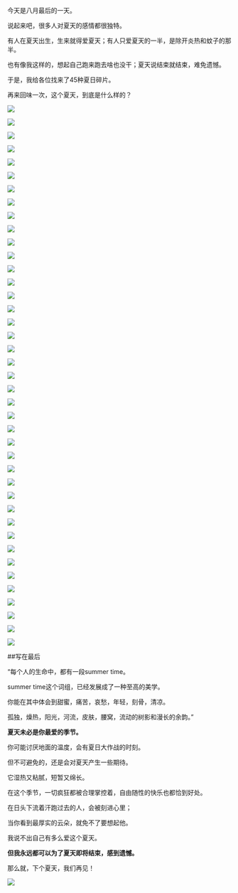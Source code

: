 今天是八月最后的一天。

说起来吧，很多人对夏天的感情都很独特。

有人在夏天出生，生来就得爱夏天；有人只爱夏天的一半，是除开炎热和蚊子的那半。

也有像我这样的，想起自己跑来跑去啥也没干；夏天说结束就结束，难免遗憾。

于是，我给各位找来了45种夏日碎片。

再来回味一次，这个夏天，到底是什么样的？

![](https://upload-images.jianshu.io/upload_images/6943526-9e23044e8e08a189?imageMogr2/auto-orient/strip%7CimageView2/2/w/1240)

![](https://upload-images.jianshu.io/upload_images/6943526-76356e66755968b0?imageMogr2/auto-orient/strip%7CimageView2/2/w/1240)

![](https://upload-images.jianshu.io/upload_images/6943526-8196dfbe0ebadc4f?imageMogr2/auto-orient/strip%7CimageView2/2/w/1240)

![](https://upload-images.jianshu.io/upload_images/6943526-3f94c3a8ee676f68.gif?imageMogr2/auto-orient/strip%7CimageView2/2/w/1240)

![](https://upload-images.jianshu.io/upload_images/6943526-a35f8f4508ee02c2?imageMogr2/auto-orient/strip%7CimageView2/2/w/1240)

![](https://upload-images.jianshu.io/upload_images/6943526-3fee3190152c18d1?imageMogr2/auto-orient/strip%7CimageView2/2/w/1240)

![](https://upload-images.jianshu.io/upload_images/6943526-308a3b14133c1c1c?imageMogr2/auto-orient/strip%7CimageView2/2/w/1240)

![](https://upload-images.jianshu.io/upload_images/6943526-8f4f3489f5ec4817?imageMogr2/auto-orient/strip%7CimageView2/2/w/1240)

![](https://upload-images.jianshu.io/upload_images/6943526-0dcc8c6b4eafe331.gif?imageMogr2/auto-orient/strip%7CimageView2/2/w/1240)

![](https://upload-images.jianshu.io/upload_images/6943526-33bd9bc06013f76d?imageMogr2/auto-orient/strip%7CimageView2/2/w/1240)

![](https://upload-images.jianshu.io/upload_images/6943526-edcde883d8a3750b?imageMogr2/auto-orient/strip%7CimageView2/2/w/1240)

![](https://upload-images.jianshu.io/upload_images/6943526-9016bd7ffcb01411?imageMogr2/auto-orient/strip%7CimageView2/2/w/1240)

![](https://upload-images.jianshu.io/upload_images/6943526-363c1b0a1caf6e43.gif?imageMogr2/auto-orient/strip%7CimageView2/2/w/1240)

![](https://upload-images.jianshu.io/upload_images/6943526-721b1b9911705dfd.gif?imageMogr2/auto-orient/strip%7CimageView2/2/w/1240)

![](https://upload-images.jianshu.io/upload_images/6943526-0b064fe06d0fb880?imageMogr2/auto-orient/strip%7CimageView2/2/w/1240)

![](https://upload-images.jianshu.io/upload_images/6943526-fb78c65219f93b97?imageMogr2/auto-orient/strip%7CimageView2/2/w/1240)

![](https://upload-images.jianshu.io/upload_images/6943526-45c89374dbe08ce7?imageMogr2/auto-orient/strip%7CimageView2/2/w/1240)

![](https://upload-images.jianshu.io/upload_images/6943526-bbc81226eab10b1a.gif?imageMogr2/auto-orient/strip%7CimageView2/2/w/1240)

![](https://upload-images.jianshu.io/upload_images/6943526-5e3487accba04640.gif?imageMogr2/auto-orient/strip%7CimageView2/2/w/1240)

![](https://upload-images.jianshu.io/upload_images/6943526-e9938c43879857a0?imageMogr2/auto-orient/strip%7CimageView2/2/w/1240)

![](https://upload-images.jianshu.io/upload_images/6943526-dd79c6087601ba9c?imageMogr2/auto-orient/strip%7CimageView2/2/w/1240)

![](https://upload-images.jianshu.io/upload_images/6943526-8ee4a7f1ae3afaf4?imageMogr2/auto-orient/strip%7CimageView2/2/w/1240)

![](https://upload-images.jianshu.io/upload_images/6943526-f41b1265bae53f75?imageMogr2/auto-orient/strip%7CimageView2/2/w/1240)

![](https://upload-images.jianshu.io/upload_images/6943526-c76de3627b398c9f.gif?imageMogr2/auto-orient/strip%7CimageView2/2/w/1240)

![](https://upload-images.jianshu.io/upload_images/6943526-5d8e8959af4631fe?imageMogr2/auto-orient/strip%7CimageView2/2/w/1240)

![](https://upload-images.jianshu.io/upload_images/6943526-1cfae4dbc95bbcbb?imageMogr2/auto-orient/strip%7CimageView2/2/w/1240)

![](https://upload-images.jianshu.io/upload_images/6943526-402e66a1ab132cd8?imageMogr2/auto-orient/strip%7CimageView2/2/w/1240)

![](https://upload-images.jianshu.io/upload_images/6943526-62f06223005d323b?imageMogr2/auto-orient/strip%7CimageView2/2/w/1240)

![](https://upload-images.jianshu.io/upload_images/6943526-43e958241028e5db.gif?imageMogr2/auto-orient/strip%7CimageView2/2/w/1240)

![](https://upload-images.jianshu.io/upload_images/6943526-344c53193bf31f1c?imageMogr2/auto-orient/strip%7CimageView2/2/w/1240)

![](https://upload-images.jianshu.io/upload_images/6943526-e87708484fe867db?imageMogr2/auto-orient/strip%7CimageView2/2/w/1240)

![](https://upload-images.jianshu.io/upload_images/6943526-162424e33844b7d5?imageMogr2/auto-orient/strip%7CimageView2/2/w/1240)

![](https://upload-images.jianshu.io/upload_images/6943526-94fac841733da240?imageMogr2/auto-orient/strip%7CimageView2/2/w/1240)

![](https://upload-images.jianshu.io/upload_images/6943526-3bce6a34d5b6ec1d?imageMogr2/auto-orient/strip%7CimageView2/2/w/1240)

![](https://upload-images.jianshu.io/upload_images/6943526-b19725ec539a1f7b.gif?imageMogr2/auto-orient/strip%7CimageView2/2/w/1240)

![](https://upload-images.jianshu.io/upload_images/6943526-1c7778854fe7b8c3?imageMogr2/auto-orient/strip%7CimageView2/2/w/1240)

![](https://upload-images.jianshu.io/upload_images/6943526-af00ce3743df09b3?imageMogr2/auto-orient/strip%7CimageView2/2/w/1240)

![](https://upload-images.jianshu.io/upload_images/6943526-9f88c38ab850a7d6?imageMogr2/auto-orient/strip%7CimageView2/2/w/1240)

![](https://upload-images.jianshu.io/upload_images/6943526-25021d710799eb0c?imageMogr2/auto-orient/strip%7CimageView2/2/w/1240)

![](https://upload-images.jianshu.io/upload_images/6943526-a4b06867a49f0f07.gif?imageMogr2/auto-orient/strip%7CimageView2/2/w/1240)

![](https://upload-images.jianshu.io/upload_images/6943526-941ecb968e336dbb?imageMogr2/auto-orient/strip%7CimageView2/2/w/1240)

##写在最后

“每个人的生命中，都有一段summer time。

summer time这个词组，已经发展成了一种至高的美学。

你能在其中体会到甜蜜，痛苦，哀愁，年轻，刻骨，清凉。

孤独，燥热，阳光，河流，皮肤，腰窝，流动的树影和漫长的余韵。”

**夏天未必是你最爱的季节。**

你可能讨厌地面的温度，会有夏日大作战的时刻。

但不可避免的，还是会对夏天产生一些期待。

它湿热又粘腻，短暂又绵长。

在这个季节，一切疯狂都被合理掌控着，自由随性的快乐也都恰到好处。

在日头下流着汗跑过去的人，会被刻进心里；

当你看到最厚实的云朵，就免不了要想起他。

我说不出自己有多么爱这个夏天。

**但我永远都可以为了夏天即将结束，感到遗憾。**

那么就，下个夏天，我们再见！

![](https://upload-images.jianshu.io/upload_images/6943526-58cb69f6c8addc30.gif?imageMogr2/auto-orient/strip)
